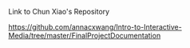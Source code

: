 Link to Chun Xiao's Repository

https://github.com/annacxwang/Intro-to-Interactive-Media/tree/master/FinalProjectDocumentation
